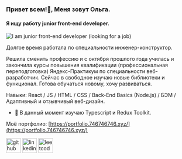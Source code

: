 ### Привет всем!👋, Меня зовут Ольга.
#### Я ищу работу junior front-end developer.
![I am  junior front-end developer (looking for a job)](https://img.freepik.com/free-photo/top-view-arrangement-of-natural-material-stationery_23-2148898233.jpg?w=1480&t=st=1674575657~exp=1674576257~hmac=95c7bcb7e96058846f0928e059a2ba59d8f4b7627d0007870eb1ff4d8891dfde)

Долгое время работала по специальности инженер-конструктор. 

Решила сменить профессию и с октября прошлого года училась и закончила курсы повышения квалификации (профессиональная переподготовка) Яндекс-Практикум по специальности веб-разработчик.
Сейчас в свободное изучаю новые библиотеки и функционал. 
Готова обучаться новому, хочу развиваться.

Навыки:   React / JS / HTML / CSS / Back-End Basics (Node.js) / БЭМ / Адаптивный и отзывчивый веб-дизайн.

- 🌱 В данный момент изучаю Typescript и Redux Toolkit.

Моё портфолио: [https://portfolio.746746746.xyz/](https://portfolio.746746746.xyz/)



[<img src='https://cdn.jsdelivr.net/npm/simple-icons@3.0.1/icons/github.svg' alt='github' height='40'>](https://github.com/https://github.com/OlgaTabisheva)  [<img src='https://cdn.jsdelivr.net/npm/simple-icons@3.0.1/icons/linkedin.svg' alt='linkedin' height='40'>](https://www.linkedin.com/in/https://www.linkedin.com/in/olga-tabisheva-67541b258//)  [<img src='https://cdn.jsdelivr.net/npm/simple-icons@3.0.1/icons/leetcode.svg' alt='leetcode' height='40'>](https://leetcode.com/OlgaTabisheva/)  
